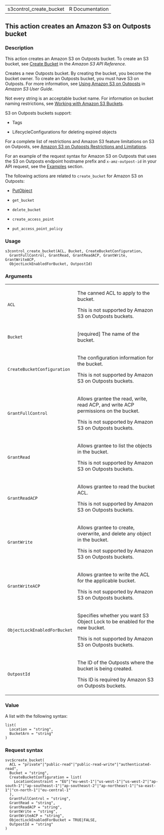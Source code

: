 <table style="width: 100%;">
<tbody>
<tr class="odd">
<td>s3control_create_bucket</td>
<td style="text-align: right;">R Documentation</td>
</tr>
</tbody>
</table>

## This action creates an Amazon S3 on Outposts bucket

### Description

This action creates an Amazon S3 on Outposts bucket. To create an S3
bucket, see [Create
Bucket](https://docs.aws.amazon.com/AmazonS3/latest/API/API_CreateBucket.html)
in the *Amazon S3 API Reference*.

Creates a new Outposts bucket. By creating the bucket, you become the
bucket owner. To create an Outposts bucket, you must have S3 on
Outposts. For more information, see [Using Amazon S3 on
Outposts](https://docs.aws.amazon.com/AmazonS3/latest/userguide/S3onOutposts.html)
in *Amazon S3 User Guide*.

Not every string is an acceptable bucket name. For information on bucket
naming restrictions, see [Working with Amazon S3
Buckets](https://docs.aws.amazon.com/AmazonS3/latest/userguide/BucketRestrictions.html#bucketnamingrules).

S3 on Outposts buckets support:

-   Tags

-   LifecycleConfigurations for deleting expired objects

For a complete list of restrictions and Amazon S3 feature limitations on
S3 on Outposts, see [Amazon S3 on Outposts Restrictions and
Limitations](https://docs.aws.amazon.com/AmazonS3/latest/userguide/S3OnOutpostsRestrictionsLimitations.html).

For an example of the request syntax for Amazon S3 on Outposts that uses
the S3 on Outposts endpoint hostname prefix and `x-amz-outpost-id` in
your API request, see the
[Examples](https://docs.aws.amazon.com/AmazonS3/latest/API/API_control_CreateBucket.html#API_control_CreateBucket_Examples)
section.

The following actions are related to `create_bucket` for Amazon S3 on
Outposts:

-   [PutObject](https://docs.aws.amazon.com/AmazonS3/latest/API/API_PutObject.html)

-   `get_bucket`

-   `delete_bucket`

-   `create_access_point`

-   `put_access_point_policy`

### Usage

    s3control_create_bucket(ACL, Bucket, CreateBucketConfiguration,
      GrantFullControl, GrantRead, GrantReadACP, GrantWrite, GrantWriteACP,
      ObjectLockEnabledForBucket, OutpostId)

### Arguments

<table>
<colgroup>
<col style="width: 35%" />
<col style="width: 65%" />
</colgroup>
<tbody>
<tr class="odd">
<td><code id="s3control_create_bucket_:_ACL">ACL</code></td>
<td><p>The canned ACL to apply to the bucket.</p>
<p>This is not supported by Amazon S3 on Outposts buckets.</p></td>
</tr>
<tr class="even">
<td><code id="s3control_create_bucket_:_Bucket">Bucket</code></td>
<td><p>[required] The name of the bucket.</p></td>
</tr>
<tr class="odd">
<td><code
id="s3control_create_bucket_:_CreateBucketConfiguration">CreateBucketConfiguration</code></td>
<td><p>The configuration information for the bucket.</p>
<p>This is not supported by Amazon S3 on Outposts buckets.</p></td>
</tr>
<tr class="even">
<td><code
id="s3control_create_bucket_:_GrantFullControl">GrantFullControl</code></td>
<td><p>Allows grantee the read, write, read ACP, and write ACP
permissions on the bucket.</p>
<p>This is not supported by Amazon S3 on Outposts buckets.</p></td>
</tr>
<tr class="odd">
<td><code id="s3control_create_bucket_:_GrantRead">GrantRead</code></td>
<td><p>Allows grantee to list the objects in the bucket.</p>
<p>This is not supported by Amazon S3 on Outposts buckets.</p></td>
</tr>
<tr class="even">
<td><code
id="s3control_create_bucket_:_GrantReadACP">GrantReadACP</code></td>
<td><p>Allows grantee to read the bucket ACL.</p>
<p>This is not supported by Amazon S3 on Outposts buckets.</p></td>
</tr>
<tr class="odd">
<td><code
id="s3control_create_bucket_:_GrantWrite">GrantWrite</code></td>
<td><p>Allows grantee to create, overwrite, and delete any object in the
bucket.</p>
<p>This is not supported by Amazon S3 on Outposts buckets.</p></td>
</tr>
<tr class="even">
<td><code
id="s3control_create_bucket_:_GrantWriteACP">GrantWriteACP</code></td>
<td><p>Allows grantee to write the ACL for the applicable bucket.</p>
<p>This is not supported by Amazon S3 on Outposts buckets.</p></td>
</tr>
<tr class="odd">
<td><code
id="s3control_create_bucket_:_ObjectLockEnabledForBucket">ObjectLockEnabledForBucket</code></td>
<td><p>Specifies whether you want S3 Object Lock to be enabled for the
new bucket.</p>
<p>This is not supported by Amazon S3 on Outposts buckets.</p></td>
</tr>
<tr class="even">
<td><code id="s3control_create_bucket_:_OutpostId">OutpostId</code></td>
<td><p>The ID of the Outposts where the bucket is being created.</p>
<p>This ID is required by Amazon S3 on Outposts buckets.</p></td>
</tr>
</tbody>
</table>

### Value

A list with the following syntax:

    list(
      Location = "string",
      BucketArn = "string"
    )

### Request syntax

    svc$create_bucket(
      ACL = "private"|"public-read"|"public-read-write"|"authenticated-read",
      Bucket = "string",
      CreateBucketConfiguration = list(
        LocationConstraint = "EU"|"eu-west-1"|"us-west-1"|"us-west-2"|"ap-south-1"|"ap-southeast-1"|"ap-southeast-2"|"ap-northeast-1"|"sa-east-1"|"cn-north-1"|"eu-central-1"
      ),
      GrantFullControl = "string",
      GrantRead = "string",
      GrantReadACP = "string",
      GrantWrite = "string",
      GrantWriteACP = "string",
      ObjectLockEnabledForBucket = TRUE|FALSE,
      OutpostId = "string"
    )
